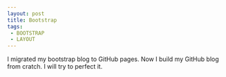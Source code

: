 ```yaml
---
layout: post
title: Bootstrap
tags:
 - BOOTSTRAP
 - LAYOUT
---
```



I migrated my bootstrap blog to GitHub pages. Now I build my GitHub blog from cratch. I will try to perfect it. 

